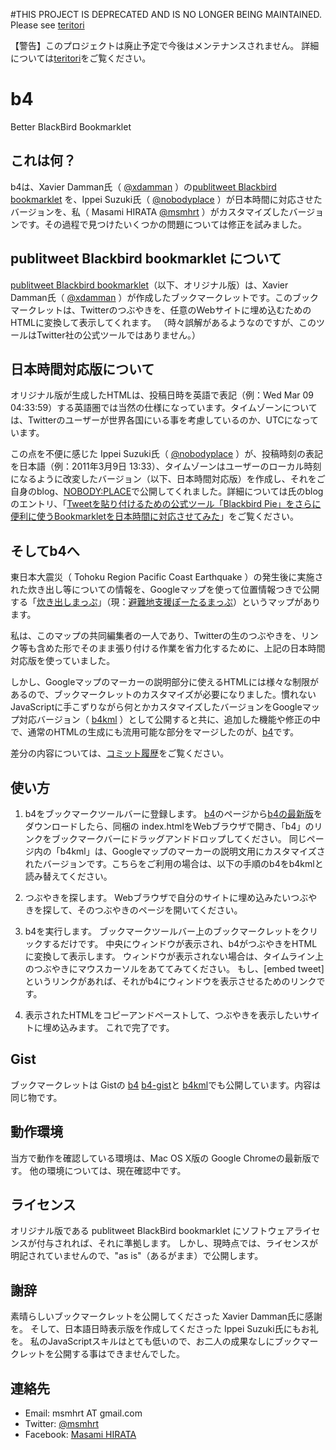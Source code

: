 #THIS PROJECT IS DEPRECATED AND IS NO LONGER BEING MAINTAINED.
Please see [teritori][teritori]

【警告】このプロジェクトは廃止予定で今後はメンテナンスされません。
詳細については[teritori][teritori]をご覧ください。

b4
=============

Better BlackBird Bookmarklet

これは何？
-------

b4は、Xavier Damman氏（ [@xdamman][xdamman-twitter] ）の[publitweet Blackbird bookmarklet][xdamman-blogentry] を、Ippei Suzuki氏（ [@nobodyplace][nobodyplace-twitter] ）が日本時間に対応させたバージョンを、私（ Masami HIRATA [@msmhrt][msmhrt-twitter] ）がカスタマイズしたバージョンです。その過程で見つけたいくつかの問題については修正を試みました。

publitweet Blackbird bookmarklet について
-------

[publitweet Blackbird bookmarklet][xdamman-blogentry]（以下、オリジナル版）は、Xavier Damman氏（ [@xdamman][xdamman-twitter] ）が作成したブックマークレットです。このブックマークレットは、Twitterのつぶやきを、任意のWebサイトに埋め込むためのHTMLに変換して表示してくれます。
（時々誤解があるようなのですが、このツールはTwitter社の公式ツールではありません。）

日本時間対応版について
-------

オリジナル版が生成したHTMLは、投稿日時を英語で表記（例：Wed Mar 09 04:33:59）する英語圏では当然の仕様になっています。タイムゾーンについては、Twitterのユーザーが世界各国にいる事を考慮しているのか、UTCになっています。

この点を不便に感じた Ippei Suzuki氏（ [@nobodyplace][nobodyplace-twitter] ）が、投稿時刻の表記を日本語（例：2011年3月9日 13:33）、タイムゾーンはユーザーのローカル時刻になるように改変したバージョン（以下、日本時間対応版）を作成し、それをご自身のblog、[NOBODY:PLACE][nobodyplace-blog]で公開してくれました。詳細については氏のblogのエントリ、「[Tweetを貼り付けるための公式ツール「Blackbird Pie」をさらに便利に使うBookmarkletを日本時間に対応させてみた][nobodyplace-blogentry]」をご覧ください。

そしてb4へ
-------

東日本大震災（ Tohoku Region Pacific Coast Earthquake ）の発生後に実施された炊き出し等についての情報を、Googleマップを使って位置情報つきで公開する「[炊き出しまっぷ][takidashimap]」（現：[避難地支援ぽーたるまっぷ][kyuen-map]）というマップがあります。

私は、このマップの共同編集者の一人であり、Twitterの生のつぶやきを、リンク等も含めた形でそのまま張り付ける作業を省力化するために、上記の日本時間対応版を使っていました。

しかし、Googleマップのマーカーの説明部分に使えるHTMLには様々な制限があるので、ブックマークレットのカスタマイズが必要になりました。慣れないJavaScriptに手こずりながら何とかカスタマイズしたバージョンをGoogleマップ対応バージョン（ [b4kml][b4kml-gist] ）として公開すると共に、追加した機能や修正の中で、通常のHTMLの生成にも流用可能な部分をマージしたのが、[b4][b4-gist]です。

差分の内容については、[コミット履歴][b4-history]をご覧ください。

使い方
-------

1. b4をブックマークツールバーに登録します。
    [b4][b4]のページから[b4の最新版][b4-archives]をダウンロードしたら、同梱の index.htmlをWebブラウザで開き、「b4」のリンクをブックマークバーにドラッグアンドドロップしてください。
    同じページ内の「b4kml」は、Googleマップのマーカーの説明文用にカスタマイズされたバージョンです。こちらをご利用の場合は、以下の手順のb4をb4kmlと読み替えてください。

2. つぶやきを探します。
    Webブラウザで自分のサイトに埋め込みたいつぶやきを探して、そのつぶやきのページを開いてください。

3. b4を実行します。
    ブックマークツールバー上のブックマークレットをクリックするだけです。
    中央にウィンドウが表示され、b4がつぶやきをHTMLに変換して表示します。
    ウィンドウが表示されない場合は、タイムライン上のつぶやきにマウスカーソルをあててみてください。
    もし、\[embed tweet\]というリンクがあれば、それがb4にウィンドウを表示させるためのリンクです。

4. 表示されたHTMLをコピーアンドペーストして、つぶやきを表示したいサイトに埋め込みます。
    これで完了です。

Gist
-------

ブックマークレットは Gistの [b4] [b4-gist]と [b4kml][b4kml-gist]でも公開しています。内容は同じ物です。

動作環境
-------

当方で動作を確認している環境は、Mac OS X版の Google Chromeの最新版です。
他の環境については、現在確認中です。

ライセンス
-------

オリジナル版である publitweet BlackBird bookmarklet にソフトウェアライセンスが付与されれば、それに準拠します。
しかし、現時点では、ライセンスが明記されていませんので、"as is"（あるがまま）で公開します。

謝辞
-------

素晴らしいブックマークレットを公開してくださった Xavier Damman氏に感謝を。
そして、日本語日時表示版を作成してくださった Ippei Suzuki氏にもお礼を。
私のJavaScriptスキルはとても低いので、お二人の成果なしにブックマークレットを公開する事はできませんでした。

連絡先
-------

 - Email: msmhrt AT gmail.com
 - Twitter: [@msmhrt][msmhrt-twitter]
 - Facebook: [Masami HIRATA][msmhrt-facebook]

[xdamman-twitter]: http://twitter.com/xdamman
[xdamman-blogentry]: http://publitweet.com/blog/2010/05/05/blackbird-bookmarklet-publish-a-tweet-in-html/
[nobodyplace-twitter]: http://twitter.com/nobodyplace
[nobodyplace-blog]: http://nplll.com/
[nobodyplace-blogentry]: http://nplll.com/archives/2011/03/tweetblackbird_piebookmarklet.php
[msmhrt-twitter]: http://twitter.com/msmhrt
[msmhrt-facebook]: http://www.facebook.com/msmhrt
[b4]: https://github.com/msmhrt/b4
[b4-archives]: https://github.com/msmhrt/b4/archives/master
[b4-history]: https://github.com/msmhrt/b4/commits
[b4-gist]: https://gist.github.com/899834
[b4kml-gist]: https://gist.github.com/905139
[takidashimap]: http://goo.gl/hrzU2
[kyuen-map]: http://kml-layers.appspot.com/kyuen-map/
[teritori]: https://github.com/msmhrt/teritori